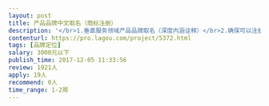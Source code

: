 ```yaml
---                
layout: post       
title: 产品品牌中文取名（商标注册）           
description: '</br>1.垂直服务领域产品品牌取名（深度内涵诠释）</br>2.确保可以注册，懂商标法</br>3.名字符合行业特征和行业属性</br>4.具有极强的互联网传播效应，极高的创意度</br>'     
contenturl: https://pro.lagou.com/project/5372.html      
tags: [品牌定位]            
salary: 3000元以下          
publish_time: 2017-12-05 11:33:56         
review: 1921人                   
apply: 19人                   
recommend: 0人                   
time_range: 1-2周              
---                 
```

